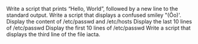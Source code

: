 Write a script that prints “Hello, World”, followed by a new line to the standard output.
Write a script that displays a confused smiley "(Ôo)'.
Display the content of /etc/passwd and /etc/hosts
Display the last 10 lines of /etc/passwd
Display the first 10 lines of /etc/passwd
Write a script that displays the third line of the file iacta.

